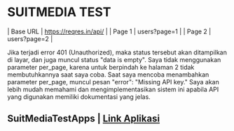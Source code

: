 <h1>
  SUITMEDIA TEST
</h1>

| Base URL        | https://reqres.in/api/    |
| Page 1          | users?page=1              |
| Page 2          | users?page=2              |
<p>
Jika terjadi error 401 (Unauthorized), maka status tersebut akan ditampilkan di layar, dan juga muncul status "data is empty".
Saya tidak menggunakan parameter per_page, karena untuk berpindah ke halaman 2 tidak membutuhkannya saat saya coba.
Saat saya mencoba menambahkan parameter per_page, muncul pesan "error": "Missing API key."
Saya akan lebih mudah memahami dan mengimplementasikan sistem ini apabila API yang digunakan memiliki dokumentasi yang jelas.
</p>

## SuitMediaTestApps   | [Link Aplikasi]( https://drive.google.com/file/d/1zaCsESSgYA2s02RffcBblUhVGXhWLmBi/view?usp=sharing )
